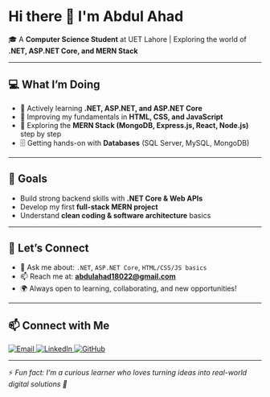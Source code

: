 # Hi there 👋 I'm Abdul Ahad  

🎓 A **Computer Science Student** at UET Lahore | Exploring the world of **.NET, ASP.NET Core, and MERN Stack**  

---

## 💻 What I’m Doing
- 🌱 Actively learning **.NET, ASP.NET, and ASP.NET Core**  
- 🎨 Improving my fundamentals in **HTML, CSS, and JavaScript**  
- 🔎 Exploring the **MERN Stack (MongoDB, Express.js, React, Node.js)** step by step  
- 🗄 Getting hands-on with **Databases** (SQL Server, MySQL, MongoDB)  

---

## 🚀 Goals
- Build strong backend skills with **.NET Core & Web APIs**  
- Develop my first **full-stack MERN project**  
- Understand **clean coding & software architecture** basics  

---

## 🤝 Let’s Connect
- 💬 Ask me about: `.NET`, `ASP.NET Core`, `HTML/CSS/JS basics`  
- 📫 Reach me at: **abdulahad18022@gmail.com**  
- 🌍 Always open to learning, collaborating, and new opportunities!  

---

## 📫 Connect with Me  

<p align="left">
  <a href="mailto:abdulahad18022@gmail.com" target="_blank">
    <img src="https://img.shields.io/badge/Email-D14836?style=for-the-badge&logo=gmail&logoColor=white" alt="Email"/>
  </a>
  
  <a href="[https://www.linkedin.com/in/abdul-ahad87522](https://www.linkedin.com/in/abdul-ahad-29199a327?utm_source=share&utm_campaign=share_via&utm_content=profile&utm_medium=android_app)" target="_blank">
    <img src="https://img.shields.io/badge/LinkedIn-0077B5?style=for-the-badge&logo=linkedin&logoColor=white" alt="LinkedIn"/>
  </a>

  <a href="https://github.com/AbdulAhad87522" target="_blank">
    <img src="https://img.shields.io/badge/GitHub-100000?style=for-the-badge&logo=github&logoColor=white" alt="GitHub"/>
  </a>
</p>

---

⚡ *Fun fact: I’m a curious learner who loves turning ideas into real-world digital solutions 🚀*  
